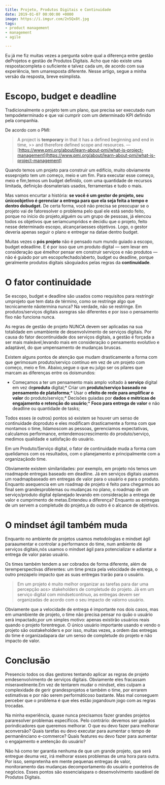 ```yaml
---
title: Projeto, Produtos Digitais e Continuidade
date: 2019-01-07 00:00:00 +0000
image: https://i.imgur.com/2n5Qx8t.jpg
tags:
- product management
- management
- agile

---
```

Eu já me fiz muitas vezes a pergunta sobre qual a diferença entre gestão deProjetos e gestão de Produtos Digitais. Acho que não existe uma respostacompleta o suficiente e talvez cada um, de acordo com sua experiência, tem umaresposta diferente. Nesse artigo, segue a minha versão da resposta, breve esimplista.

# Escopo, budget e deadline

Tradicionalmente o projeto tem um plano, que precisa ser executado num tempodeterminado e que vai cumprir com um determinado KPI definido pela companhia.

De acordo com o PMI:

> A project is **temporary** in that it has a defined beginning and end in time, >> and therefore defined scope and resources. —[https://www.pmi.org/about/learn-about-pmi/what-is-project-management](https://www.pmi.org/about/learn-about-pmi/what-is-project-management)

Quando temos um projeto para construir um edifício, muito obviamente esseprojeto tem um começo, meio e um fim. Para executar esse começo, meio e fim,temos um budget definido, com uma quantidade de recursos limitada, definição dosmateriais usados, ferramentas e tudo o mais.

Mas vamos encurtar a história: **se você é um gestor de projeto, seu únicoobjetivo é gerenciar a entrega para que ela seja feita a tempo e dentro dobudget.** De certa forma, você não precisa se preocupar se o projeto vai de fatoresolver o problema pelo qual ele está sendo feito, porque no início do projeto,alguém ou um grupo de pessoas, já elencou todos os objetivos que seriamcumpridos e decidiu que o projeto, feito nesse determinado escopo, alcançariaesses objetivos. Logo, o gestor deveria apenas seguir o plano e entregar na datae dentro budget.

Muitas vezes o **pós projeto** não é pensado num mundo guiado a escopo, budget edeadline. E é por isso que um produto digital — sem levar em consideração que émelhor pensar em construir serviços e não produtos — não é guiado por um escopofechado/aberto, budget ou deadline, porque geralmente produtos digitais sãoguiados pelas regras da **continuidade**.

# O fator continuidade

Se escopo, budget e deadline são usados como requisitos para restringir umprojeto que tem data de término, como se restringe algo que tecnicamente nãotermina nunca? Na verdade, não se restringe. Em produtos/serviços digitais asregras são diferentes e por isso o pensamento fixo não funciona nunca.

As regras de gestão de projeto NUNCA devem ser aplicadas na sua totalidade em umambiente de desenvolvimento de serviços digitais. Por causa do fator decontinuidade dos serviços digitais, a gestão é forçada a ser mais maleável,levando mais em consideração o pensamento evolutivo e adaptável, do que umpensamento de mudanças bruscas.

Existem alguns pontos de atenção que mudam drasticamente a forma com que gerimosum produto/serviço contínuo em vez de um projeto com começo, meio e fim. Abaixo,segue o que eu julgo ser os pilares que marcam as diferenças entre os doismundos:

* Começamos a ter um pensamento mais amplo voltado à **serviço** digital em vez de**produto** digital;* Criar um **produto/serviço baseado no pensamento de plataforma**;* Usar o **efeito de rede para amplificar o valor** do produto/serviço;* Decisões guiadas por **dados e métricas de engajamento e retenção do usuário**;* **Foco para entrega de valor** e não deadline ou quantidade de tasks;

Todos esses (e outros) pontos só existem se houver um senso de continuidade doproduto e eles modificam drasticamente a forma com que montamos o time, lidamoscom as pessoas, gerenciamos expectativas, calculamos performance, entendemoscrescimento do produto/serviço, medimos qualidade e satisfação do usuário.

Em um Produto/Serviço digital, o fator de continuidade muda a forma com quelidamos com os resultados, com o planejamento e principalmente com a organizaçãodo time.

Obviamente existem similaridades: por exemplo, em projeto nós temos um roadmapde entregas baseado em deadline. Já em serviços digitais usamos um roadmapbaseado em entregas de valor para o usuário e para o produto. Enquanto asequencia em um roadmap de projeto é feito para chegarmos ao final sem grandesproblemas ou mudanças no plano, o roadmap de um serviço/produto digital éplanejado levando em consideração a entrega de valor e cumprimento de metas.Entendeu a diferença? Enquanto as entregas de um servem a completude do projeto,a do outro é o alcance de objetivos.

# O mindset ágil também muda

Enquanto no ambiente de projetos usamos metodologias e mindset ágil paraaumentar e controlar a performance do time, num ambiente de serviços digitais,nós usamos o mindset ágil para potencializar e adiantar a entrega de valor parao usuário.

Os times também tendem a ser cobrados de forma diferente, além de teremperspectivas diferentes: um time preza pela velocidade de entrega, o outro prezapelo impacto que as suas entregas trarão para o usuário.

> Em um projeto é muito melhor organizar as tarefas para dar uma percepção aos> stakeholders de completude do projeto. Já em um serviço digital com mindsetcontínuo, as entregas devem ser organizadas de acordo com o seu impacto de valorno usuário.

Obviamente que a velocidade de entrega é importante nos dois casos, mas em umambiente de projeto, o time não precisa pensar no quão o usuário será impactado,por um simples motivo: apenas existirão usuários reais quando o projeto forentregue. O único usuário importante usando e vendo o projeto são osstakeholders e por isso, muitas vezes, a ordem das entregas do time é organizadapara dar um senso de completude do projeto e não impacto de valor.

# Conclusão

Presencio todos os dias gestores tentando aplicar as regras de projeto emdesenvolvimento de serviços digitais. Obviamente eles fracassam miseravelmente.Em vez de tentarem mudar o mindset, eles culpam a complexidade de gerir grandesprojetos e também o time, por errarem estimativas e por não serem performáticoso bastante. Mas mal conseguem perceber que o problema é que eles estão jogandoum jogo com as regras trocadas.

Na minha experiência, quase nunca precisamos fazer grandes projetos pararesolver problemas específicos. Pelo contrário: devemos ser guiados porindicadores que queremos melhorar. O que eu devo fazer para melhorar aconversão? Quais tarefas eu devo executar para aumentar o tempo de permanênciano e-commerce? Quais features eu devo fazer para aumentar o engajamento e aretenção do usuário?

Não há como ter garantia nenhuma de que um grande projeto, que será entregue deuma vez, irá melhorar esses problemas de uma hora para outra. Por isso, sempretenha em mente pequenas entregas de valor, monitoramento das mudanças decomportamento do usuário e ponteiros de negócios. Esses pontos são essenciaispara o desenvolvimento saudável de Produtos Digitais.